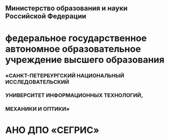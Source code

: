 ## Министерство образования и науки Российской Федерации
# федеральное государственное автономное образовательное учреждение высшего образования
### «САНКТ-ПЕТЕРБУРГСКИЙ НАЦИОНАЛЬНЫЙ ИССЛЕДОВАТЕЛЬСКИЙ
### УНИВЕРСИТЕТ ИНФОРМАЦИОННЫХ ТЕХНОЛОГИЙ,
### МЕХАНИКИ И ОПТИКИ»
# АНО ДПО «СЕГРИС»
